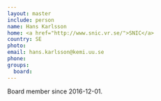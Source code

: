 ```yaml
---
layout: master
include: person
name: Hans Karlsson
home: <a href="http://www.snic.vr.se/">SNIC</a>
country: SE
photo:
email: hans.karlsson@kemi.uu.se
phone:
groups:
  board:
---
```

Board member since 2016-12-01.
